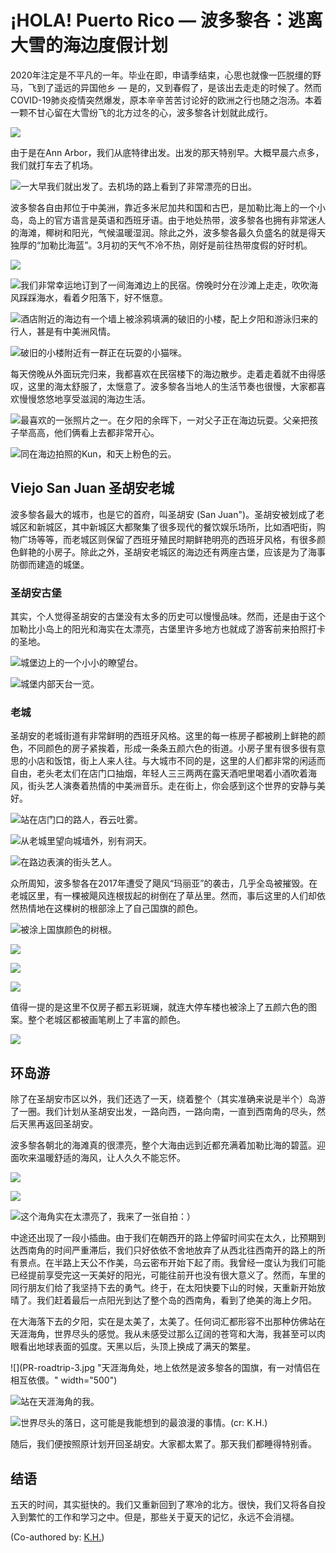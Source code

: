 # ¡HOLA! Puerto Rico — 波多黎各：逃离大雪的海边度假计划


2020年注定是不平凡的一年。毕业在即，申请季结束，心思也就像一匹脱缰的野马，飞到了遥远的异国他乡 &mdash; 是的，又到春假了，是该出去走走的时候了。然而COVID-19肺炎疫情突然爆发，原本辛辛苦苦讨论好的欧洲之行也随之泡汤。本着一颗不甘心留在大雪纷飞的北方过冬的心，波多黎各计划就此成行。

![](PR-cover.jpg " ")

<!-- more -->

由于是在Ann Arbor，我们从底特律出发。出发的那天特别早。大概早晨六点多，我们就打车去了机场。

![](PR-departure.jpg "一大早我们就出发了。去机场的路上看到了非常漂亮的日出。")

波多黎各自由邦位于中美洲，靠近多米尼加共和国和古巴，是加勒比海上的一个小岛，岛上的官方语言是英语和西班牙语。由于地处热带，波多黎各也拥有非常迷人的海滩，椰树和阳光，气候温暖湿润。除此之外，波多黎各最久负盛名的就是得天独厚的“加勒比海蓝”。3月初的天气不冷不热，刚好是前往热带度假的好时机。

![](PR-bnb-beach.jpg " ")

![](PR-bnb-beach-2.jpg "我们非常幸运地订到了一间海滩边上的民宿。傍晚时分在沙滩上走走，吹吹海风踩踩海水，看着夕阳落下，好不惬意。")

![](PR-bnb-sunset-building.jpg "酒店附近的海边有一个墙上被涂鸦填满的破旧的小楼，配上夕阳和游泳归来的行人，甚是有中美洲风情。")

![](PR-bnb-cat.jpg "破旧的小楼附近有一群正在玩耍的小猫咪。")

每天傍晚从外面玩完归来，我都喜欢在民宿楼下的海边散步。走着走着就不由得感叹，这里的海太舒服了，太惬意了。波多黎各当地人的生活节奏也很慢，大家都喜欢慢慢悠悠地享受滋润的海边生活。

![](PR-bnb-subset-father.jpg "最喜欢的一张照片之一。在夕阳的余晖下，一对父子正在海边玩耍。父亲把孩子举高高，他们俩看上去都非常开心。")

![](PR-bnb-subset-kun.jpg "同在海边拍照的Kun，和天上粉色的云。")

## Viejo San Juan 圣胡安老城

波多黎各最大的城市，也是它的首府，叫圣胡安 (San Juan")。圣胡安被划成了老城区和新城区，其中新城区大都聚集了很多现代的餐饮娱乐场所，比如酒吧街，购物广场等等，而老城区则保留了西班牙殖民时期鲜艳明亮的西班牙风格，有很多颜色鲜艳的小房子。除此之外，圣胡安老城区的海边还有两座古堡，应该是为了海事防御而建造的城堡。

### 圣胡安古堡

其实，个人觉得圣胡安的古堡没有太多的历史可以慢慢品味。然而，还是由于这个加勒比小岛上的阳光和海实在太漂亮，古堡里许多地方也就成了游客前来拍照打卡的圣地。

![](PR-castle-1.jpg "城堡边上的一个小小的瞭望台。")

![](PR-castle-2.jpg "城堡内部天台一览。")

### 老城

圣胡安的老城街道有非常鲜明的西班牙风格。这里的每一栋房子都被刷上鲜艳的颜色，不同颜色的房子紧挨着，形成一条条五颜六色的街道。小房子里有很多很有意思的小店和饭馆，街上人来人往。与大城市不同的是，这里的人们都非常的闲适而自由，老头老太们在店门口抽烟，年轻人三三两两在露天酒吧里喝着小酒吹着海风，街头艺人演奏着热情的中美洲音乐。走在街上，你会感到这个世界的安静与美好。

![](PR-sanjuan-1.jpg "站在店门口的路人，吞云吐雾。")

![](PR-sanjuan-2.jpg "从老城里望向城墙外，别有洞天。")

![](PR-sanjuan-9.jpg "在路边表演的街头艺人。")

众所周知，波多黎各在2017年遭受了飓风“玛丽亚”的袭击，几乎全岛被摧毁。在老城区里，有一棵被飓风连根拔起的树倒在了草丛里。然而，事后这里的人们却依然热情地在这棵树的根部涂上了自己国旗的颜色。

![](PR-sanjuan-3.jpg "被涂上国旗颜色的树根。")

![](PR-sanjuan-4.jpg " ")

![](PR-sanjuan-6.jpg " ")

![](PR-sanjuan-7.jpg " ")

值得一提的是这里不仅房子都五彩斑斓，就连大停车楼也被涂上了五颜六色的图案。整个老城区都被画笔刷上了丰富的颜色。

![](PR-sanjuan-8.jpg " ")

## 环岛游

除了在圣胡安市区以外，我们还选了一天，绕着整个（其实准确来说是半个）岛游了一圈。我们计划从圣胡安出发，一路向西，一路向南，一直到西南角的尽头，然后天黑再返回圣胡安。

波多黎各朝北的海滩真的很漂亮，整个大海由远到近都充满着加勒比海的碧蓝。迎面吹来温暖舒适的海风，让人久久不能忘怀。

![](PR-roadtrip-1.jpg " ")

![](PR-roadtrip-2.jpg " ")

![](PR-roadtrip-2-self.jpg "这个海角实在太漂亮了，我来了一张自拍：）")

中途还出现了一段小插曲。由于我们在朝西开的路上停留时间实在太久，比预期到达西南角的时间严重滞后，我们只好依依不舍地放弃了从西北往西南开的路上的所有景点。在半路上天公不作美，乌云密布开始下起了雨。我曾经一度认为我们可能已经提前享受完这一天美好的阳光，可能往前开也没有很大意义了。然而，车里的同行朋友们给了我坚持下去的勇气。终于，在太阳快要下山的时候，天重新开始放晴了。我们赶着最后一点阳光到达了整个岛的西南角，看到了绝美的海上夕阳。

在大海落下去的夕阳，实在是太美了，太美了。任何词汇都形容不出那种仿佛站在天涯海角，世界尽头的感觉。我从未感受过那么辽阔的苍穹和大海，我甚至可以肉眼看出地球表面的弧度。天黑以后，头顶上换成了满天的繁星。

![](PR-roadtrip-3.jpg "天涯海角处，地上依然是波多黎各的国旗，有一对情侣在相互依偎。" width="500")

![](PR-roadtrip-3-myself.jpg "站在天涯海角的我。")

![](PR-roadtrip-4.jpg "世界尽头的落日，这可能是我能想到的最浪漫的事情。(cr: K.H.)")

随后，我们便按照原计划开回圣胡安。大家都太累了。那天我们都睡得特别香。

## 结语

五天的时间，其实挺快的。我们又重新回到了寒冷的北方。很快，我们又将各自投入到繁忙的工作和学习之中。但是，那些关于夏天的记忆，永远不会消褪。

(Co-authored by: [K.H.](https://kunhwang1998.github.io/))

